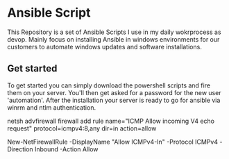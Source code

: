 
# Ansible Script

This Repository is a set of Ansible Scripts I use in my daily wokrprocess as devop.
Mainly focus on installing Ansible in windows environments for our customers to automate windows updates and software installations.




## Get started
To get started you can simply download the powershell scripts and fire them on your server. You'll then get asked for a password for the new user 'automation'. After the installation your server is ready to go for ansible via winrm and ntlm authentication.

netsh advfirewall firewall add rule name="ICMP Allow incoming V4 echo request" protocol=icmpv4:8,any dir=in action=allow

New-NetFirewallRule -DisplayName "Allow ICMPv4-In" -Protocol ICMPv4 -Direction Inbound -Action Allow
